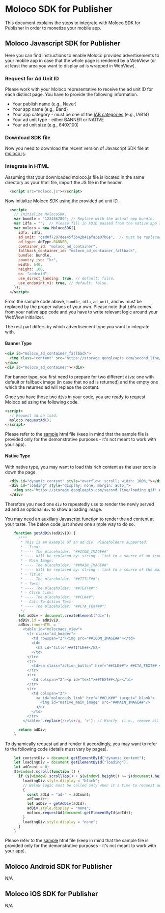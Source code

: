 # Moloco SDK for Publisher

This document explains the steps to integrate with Moloco SDK for Publisher in order to monetize your mobile app.

## Moloco Javascript SDK for Publisher
Here you can find instructions to enable Moloco provided advertisements to your mobile app in case that the whole page is rendered by a WebView (or at least the area you want to display ad is wrapped in WebView).

### Request for Ad Unit ID
Please work with your Moloco representative to receive the ad unit ID for each distinct page. You have to provide the following information.
* Your publish name (e.g., Naver)
* Your app name (e.g., Band)
* Your app category - must be one of the [IAB categories](https://support.aerserv.com/hc/en-us/articles/207148516-List-of-IAB-Categories) (e.g., IAB14)
* Your ad unit type - either BANNER or NATIVE
* Your ad unit size (e.g., 640X100)

### Download SDK file
Now you need to download the recent version of Javascript SDK file at [moloco.js](moloco.js).

### Integrate in HTML
Assuming that your downloaded moloco.js file is located in the same directory as your html file, import the JS file in the header.

```html
  <script src="moloco.js"></script>
```

Now initialize Moloco SDK using the provided ad unit ID.

```html
  <script>
    // Initialize MolocoSDK.
    var bundle = "123456789"; // Replace with the actual app bundle.
    var idfa = "";  // Please fill in ADID passed from the native app side.
    var moloco = new MolocoSDK({
      idfa: idfa,
      ad_unit: "ced0f7207dee45f3b42b41afa3e07b6e",  // Must be replaced by the real ad unit ID.
      ad_type: AdType.BANNER,
      container_id: "moloco_ad_container",
      fallback_container_id: "moloco_ad_container_fallback",
      bundle: bundle,
      country_iso: "kr",
      width: 640,
      height: 100,
      os: "android",
      use_direct_landing: true, // default: false.
      use_endpoint_v1: true, // default: false.
    }); 
  </script>
```

From the sample code above, `bundle`, `idfa`, `ad_unit`, and `os` must be replaced by the proper values of your own. Please note that `idfa` comes from your native app code and you have to write relevant logic around your WebView initializer.

The rest part differs by which advertisement type you want to integrate with.

#### Banner Type
```html
<div id="moloco_ad_container_fallback">
  <img class="content" src="https://storage.googleapis.com/second_line/fallback_default.jpg"/>
</div>
<div id="moloco_ad_container"></div>
```

For banner type, you first need to prepare for two different `div`s: one with default or fallback image (in case that no ad is returned) and the empty one which the returned ad will replace the content.

Once you have those two `div`s in your code, you are ready to request Moloco ad using the following code.

```html
<script>
  // Request ad on load.
  moloco.requestAd();
</script>
```

Please refer to the [sample](sample.html) html file (keep in mind that the sample file is provided only for the demonstrative purposes - it's not meant to work with your app).

#### Native Type
With native type, you may want to load this rich content as the user scrolls down the page.

```html
  <div id="dynamic_content" style="overflow: scroll; width: 100%;"></div>
  <div id="loading" style="display: none; margin: auto;">
    <img src="https://storage.googleapis.com/second_line/loading.gif" width="100%"/>
  </div>
```

Therefore you need one `div` to repeatedly use to render the newly served ad and an optional `div` to show a loading image.

You may need an auxiliary Javascript function to render the ad content at your taste. The below code just shows one simple way to do so.

```javascript
    function getAdDiv(adDivID) {
      /***
       * This is an example of an ad div. Placeholders supported:
       * - Icon:
       * ---- The placeholder: "##ICON_IMAGE##"
       * ---- Will be replaced by: string - link to a source of an icon.
       * - Main Image:
       * ---- The placeholder: "##MAIN_IMAGE##"
       * ---- Will be replaced by: string - link to a source of the main image of an ad.
       * - Title:
       * ---- The placeholder: "##TITLE##";
       * - Text:
       * ---- The placeholder: "##TEXT##";
       * - Click Link:
       * ---- The placeholder: "##CLK##";
       * - Call-To-Action Text:
       * ---- The placeholder: "##CTA_TEXT##";
       */
      let adDiv = document.createElement("div");
      adDiv.id = adDivID;
      adDiv.innerHTML = `
        <table id="molocoads_view">
          <tr class="ad_header">
            <td rowspan="2"><img src="##ICON_IMAGE##"></td>
            <td>
              <h2 id="title">##TITLE##</h2>
            </td>
          </tr>
          <tr>
            <td><a class="action_button" href="##CLK##"> ##CTA_TEXT## </a></td>
          </tr>
          <tr>
            <td colspan="2"><p id="text">##TEXT##</p></td>
          </tr>
          <tr>
            <td colspan="2">
              <a id="molocoads_link" href="##CLK##" target="_blank">
                <img id="native_main_image" src="##MAIN_IMAGE##"/>
              </a>
            </td>
          </tr>
        </table>`.replace(/\>\s+/g, '>'); // Minify  (i.e., remove all unnecessary spaces) html.

      return adDiv;
    }
```

To dynamically request ad and render it accordingly, you may want to refer to the following code (details must vary by pages).
```javascript
    let contentDiv = document.getElementById("dynamic_content");
    let loadingDiv = document.getElementById("loading");
    let adCount = 0;
    $(window).scroll(function () {
      if ($(window).scrollTop() + $(window).height() >= $(document).height()) {
        loadingDiv.style.display = "block";
        // Below logic must be called only when it's time to request ad.
        {
          const adId = "ad-" + adCount;
          adCount++;
          let adDiv = getAdDiv(adId);
          adDiv.style.display = "none";
          moloco.requestAd(document.getElementById(adId));
        }
        loadingDiv.style.display = "none";
      }
    }
```

Please refer to the [sample](sample_native.html) html file (keep in mind that the sample file is provided only for the demonstrative purposes - it's not meant to work with your app).

## Moloco Android SDK for Publisher
N/A

## Moloco iOS SDK for Publisher
N/A
